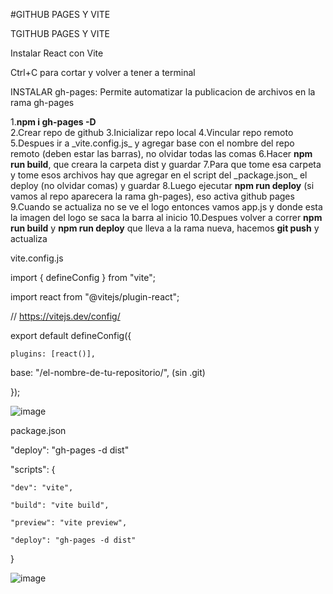 #GITHUB PAGES Y VITE

TGITHUB PAGES Y VITE

Instalar React con Vite

Ctrl+C para cortar y volver a tener a terminal

INSTALAR gh-pages: Permite automatizar la publicacion de archivos en la rama gh-pages

1.**npm i gh-pages -D**  
2.Crear repo de github
3.Inicializar repo local
4.Vincular repo remoto
5.Despues ir a \_vite.config.js\_ y agregar base con el nombre del repo remoto (deben estar las barras), no olvidar todas las comas
6.Hacer **npm run build**, que creara la carpeta dist y guardar
7.Para que tome esa carpeta y tome esos archivos hay que agregar en el script del \_package.json\_ el deploy (no olvidar comas) y guardar
8.Luego ejecutar **npm run deploy** (si vamos al repo aparecera la rama gh-pages), eso activa github pages
9.Cuando se actualiza no se ve el logo entonces vamos app.js y donde esta la imagen del logo se saca la barra al inicio
10.Despues volver a correr **npm run build** y **npm run deploy** que lleva a la rama nueva, hacemos **git push** y actualiza

vite.config.js  

import { defineConfig } from "vite";  

import react from "@vitejs/plugin-react";  


// https://vitejs.dev/config/  


export default defineConfig({  

    plugins: [react()],  
    
base: "/el-nombre-de-tu-repositorio/", (sin .git)  

});

![image](https://github.com/verobaires/react-vite-githubpages/assets/34665102/0346268e-f54d-4d97-965a-d78f6f00f5f5)

package.json  

"deploy": "gh-pages -d dist"  

"scripts": {  

    "dev": "vite",  
    
    "build": "vite build",  
    
    "preview": "vite preview",  
    
    "deploy": "gh-pages -d dist"  
    
}  

![image](https://github.com/verobaires/react-vite-githubpages/assets/34665102/bb59722f-5204-47df-90d0-6368762dd94d)
